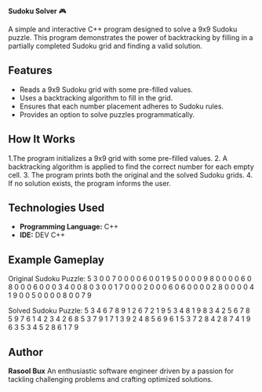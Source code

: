  **Sudoku Solver** 🎮

A simple and interactive C++ program designed to solve a 9x9 Sudoku puzzle. This program demonstrates the power of backtracking by filling in a partially completed Sudoku grid and finding a valid solution.

## Features
- Reads a 9x9 Sudoku grid with some pre-filled values.
- Uses a backtracking algorithm to fill in the grid.
- Ensures that each number placement adheres to Sudoku rules.
- Provides an option to solve puzzles programmatically.

## How It Works
1.The program initializes a 9x9 grid with some pre-filled values.
2. A backtracking algorithm is applied to find the correct number for each empty cell.
3. The program prints both the original and the solved Sudoku grids.
4. If no solution exists, the program informs the user.

## Technologies Used
- **Programming Language:** C++
- **IDE:** DEV C++

## Example Gameplay
Original Sudoku Puzzle:
5 3 0 0 7 0 0 0 0
6 0 0 1 9 5 0 0 0
0 9 8 0 0 0 0 6 0
8 0 0 0 6 0 0 0 3
4 0 0 8 0 3 0 0 1
7 0 0 0 2 0 0 0 6
0 6 0 0 0 0 2 8 0
0 0 0 4 1 9 0 0 5
0 0 0 0 8 0 0 7 9

Solved Sudoku Puzzle:
5 3 4 6 7 8 9 1 2
6 7 2 1 9 5 3 4 8
1 9 8 3 4 2 5 6 7
8 5 9 7 6 1 4 2 3
4 2 6 8 5 3 7 9 1
7 1 3 9 2 4 8 5 6
9 6 1 5 3 7 2 8 4
2 8 7 4 1 9 6 3 5
3 4 5 2 8 6 1 7 9


## Author
**Rasool Bux**
An enthusiastic software engineer driven by a passion for tackling challenging problems and crafting optimized solutions.
